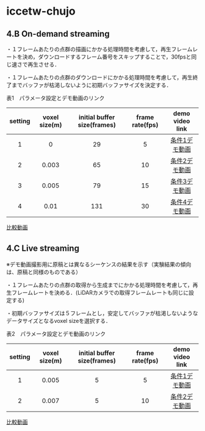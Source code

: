 # iccetw-chujo
## 4.B On-demand streaming
・１フレームあたりの点群の描画にかかる処理時間を考慮して，再生フレームレートを決め，ダウンロードするフレーム番号をスキップすることで，30fpsと同じ速さで再生させる．

・１フレームあたりの点群のダウンロードにかかる処理時間を考慮して，再生終了までバッファが枯渇しないように初期バッファサイズを決定する．


表1　パラメータ設定とデモ動画のリンク

| setting | voxel size(m) | initial buffer size(frames) | frame rate(fps) | demo video link |
| :---: | :---: | :---: | :---: | :---: |
| 1 | 0 | 29 | 5 | [条件1デモ動画](https://waseda.box.com/s/j1j5r2h9y4u20q8sp215was04gda9xdw) |
| 2 | 0.003 | 65 | 10 | [条件2デモ動画](https://waseda.box.com/s/y94tg5xyte84mzaf1dywkod5tw12j7pa) |
| 3 | 0.005 | 79 | 15 | [条件3デモ動画](https://waseda.box.com/s/07o83jqg69dkn6p9dhgd95twe4whz925) |
| 4 | 0.01 | 131 | 30 | [条件4デモ動画](https://waseda.box.com/s/8lx2g0xlujup4jwl3xk1y4qui5sl4bx0) |

[比較動画](https://waseda.box.com/s/p6n9tkek7unc1n8oreqxb2fkt35wyekr)

## 4.C Live streaming　
※デモ動画撮影用に原稿とは異なるシーケンスの結果を示す（実験結果の傾向は、原稿と同様のものである）

・１フレームあたりの点群の取得から生成までにかかる処理時間を考慮して，再生フレームレートを決める．(LiDARカメラでの取得フレームレートも同じに設定する)

・初期バッファサイズは５フレームとし，安定してバッファが枯渇しないようなデータサイズとなるvoxel sizeを選択する．


表2　パラメータ設定とデモ動画のリンク

| setting | voxel size(m) | initial buffer size(frames) | frame rate(fps) | demo video link |
| :---: | :---: | :---: | :---: | :---: |
| 1 | 0.005 | 5 | 5 | [条件1デモ動画](https://waseda.box.com/s/zswfm4pbiqxnl69mawh6qdwrnzmxrc6u) |
| 2 | 0.007 | 5 | 10 | [条件2デモ動画](https://waseda.box.com/s/cgykdhppa0fxl7wuc9jkatx68q981b6k) |

[比較動画](https://waseda.box.com/s/jc6vvjr4w2vw7tzin1ca0s3h4lc8incy)
